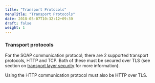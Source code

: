```yaml
---
title: "Transport Protocols"
menuTitle: "Transport Protocols"
date: 2018-05-07T10:32:12+09:30
draft: false
weight: 1
---
```


<h3>Transport protocols</h3>

For the SOAP communication protocol; there are 2 supported transport protocols, HTTP and TCP. Both of these must be secured over TLS (see section on <a href="/security/transport_layer_security/">transport layer security</a> for more information).

Using the HTTP communication protocol must also be HTTP over TLS.
